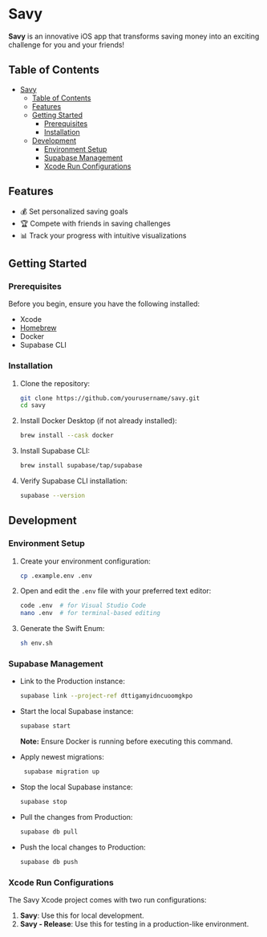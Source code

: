 # Savy

**Savy** is an innovative iOS app that transforms saving money into an exciting challenge for you and your friends!

## Table of Contents
- [Savy](#savy)
  - [Table of Contents](#table-of-contents)
  - [Features](#features)
  - [Getting Started](#getting-started)
    - [Prerequisites](#prerequisites)
    - [Installation](#installation)
  - [Development](#development)
    - [Environment Setup](#environment-setup)
    - [Supabase Management](#supabase-management)
    - [Xcode Run Configurations](#xcode-run-configurations)

## Features

- 💰 Set personalized saving goals
- 🏆 Compete with friends in saving challenges
- 📊 Track your progress with intuitive visualizations

## Getting Started

### Prerequisites

Before you begin, ensure you have the following installed:

- Xcode
- [Homebrew](https://brew.sh/)
- Docker
- Supabase CLI

### Installation

1. Clone the repository:
   ```bash
   git clone https://github.com/yourusername/savy.git
   cd savy
   ```

2. Install Docker Desktop (if not already installed):
   ```bash
   brew install --cask docker
   ```

3. Install Supabase CLI:
   ```bash
   brew install supabase/tap/supabase
   ```

4. Verify Supabase CLI installation:
   ```bash
   supabase --version
   ```

## Development

### Environment Setup

1. Create your environment configuration:
   ```bash
   cp .example.env .env
   ```

2. Open and edit the `.env` file with your preferred text editor:
   ```bash
   code .env  # for Visual Studio Code
   nano .env  # for terminal-based editing
   ```

3. Generate the Swift Enum:
   ```bash
   sh env.sh
   ```

### Supabase Management

- Link to the Production instance:
   ```bash
   supabase link --project-ref dttigamyidncuoomgkpo
  ```

- Start the local Supabase instance:
  ```bash
  supabase start
  ```
  **Note:** Ensure Docker is running before executing this command.

- Apply newest migrations:
  ```bash
   supabase migration up
   ```

- Stop the local Supabase instance:
  ```bash
  supabase stop
  ```

- Pull the changes from Production:
   ```bash
   supabase db pull
  ```

- Push the local changes to Production:
   ```bash
   supabase db push
  ```

### Xcode Run Configurations

The Savy Xcode project comes with two run configurations:

1. **Savy**: Use this for local development.
2. **Savy - Release**: Use this for testing in a production-like environment.
